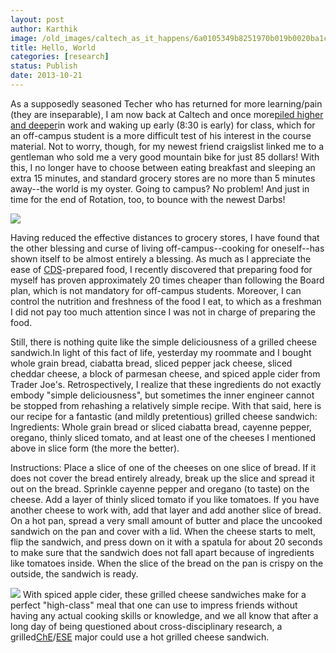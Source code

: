 ```yaml
---
layout: post
author: Karthik
image: /old_images/caltech_as_it_happens/6a0105349b8251970b019b0020ba1c970c.jpg
title: Hello, World
categories: [research]
status: Publish
date: 2013-10-21
---
```


As a supposedly seasoned Techer who has returned for more learning/pain (they are inseparable), I am now back at Caltech and once more[piled higher and deeper](https://www.phdcomics.com/comics.php)in work and waking up early (8:30 is early) for class, which for an off-campus student is a more difficult test of his interest in the course material. Not to worry, though, for my newest friend craigslist linked me to a gentleman who sold me a very good mountain bike for just 85 dollars! 
With this, I no longer have to choose between eating breakfast and sleeping an extra 15 minutes, and standard grocery stores are no more than 5 minutes away--the world is my oyster. Going to campus? No problem! And just in time for the end of Rotation, too, to bounce with the newest Darbs!


![](/old_images/caltech_as_it_happens/6a0105349b8251970b019b00212fb8970d.jpg)

Having reduced the effective distances to grocery stores, I have found that the other blessing and curse of living off-campus--cooking for oneself--has shown itself to be almost entirely a blessing. As much as I appreciate the ease of [CDS](https://www.cds.caltech.edu/)-prepared food, I recently discovered that preparing food for myself has proven approximately 20 times cheaper than following the Board plan, which is not mandatory for off-campus students. Moreover, I can control the nutrition and freshness of the food I eat, to which as a freshman I did not pay too much attention since I was not in charge of preparing the food.

Still, there is nothing quite like the simple deliciousness of a grilled cheese sandwich.In light of this fact of life, yesterday my roommate and I bought whole grain bread, ciabatta bread, sliced pepper jack cheese, sliced cheddar cheese, a block of parmesan cheese, and spiced apple cider from Trader Joe's. Retrospectively, I realize that these ingredients do not exactly embody "simple deliciousness", but sometimes the inner engineer cannot be stopped from rehashing a relatively simple recipe. With that said, here is our recipe for a fantastic (and mildly pretentious) grilled cheese sandwich:
Ingredients: Whole grain bread or sliced ciabatta bread, cayenne pepper, oregano, thinly sliced tomato, and at least one of the cheeses I mentioned above in slice form (the more the better).

Instructions: Place a slice of one of the cheeses on one slice of bread. If it does not cover the bread entirely already, break up the slice and spread it out on the bread. Sprinkle cayenne pepper and oregano (to taste) on the cheese. Add a layer of thinly sliced tomato if you like tomatoes. If you have another cheese to work with, add that layer and add another slice of bread. On a hot pan, spread a very small amount of butter and place the uncooked sandwich on the pan and cover with a lid. When the cheese starts to melt, flip the sandwich, and press down on it with a spatula for about 20 seconds to make sure that the sandwich does not fall apart because of ingredients like tomatoes inside. When the slice of the bread on the pan is crispy on the outside, the sandwich is ready.


![](/old_images/caltech_as_it_happens/6a0105349b8251970b019b000393f9970c.jpg)
With spiced apple cider, these grilled cheese sandwiches make for a perfect "high-class" meal that one can use to impress friends without having any actual cooking skills or knowledge, and we all know that after a long day of being questioned about cross-disciplinary research, a grilled[ChE](https://www.che.caltech.edu/undergrad_prog/courses.html)/[ESE](https://www.ese.caltech.edu/academics/ugrad_minor) major could use a hot grilled cheese sandwich.

